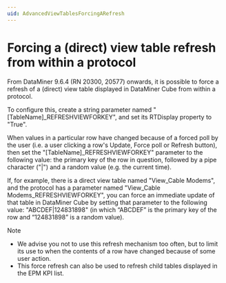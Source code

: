 ```yaml
---
uid: AdvancedViewTablesForcingARefresh
---
```


# Forcing a (direct) view table refresh from within a protocol

From DataMiner 9.6.4 (RN 20300, 20577) onwards, it is possible to force a refresh of a (direct) view table displayed in DataMiner Cube from within a protocol.

To configure this, create a string parameter named "[TableName]_REFRESHVIEWFORKEY", and set its RTDisplay property to "True".

When values in a particular row have changed because of a forced poll by the user (i.e. a user clicking a row's Update, Force poll or Refresh button), then set the "[TableName]_REFRESHVIEWFORKEY" parameter to the following value: the primary key of the row in question, followed by a pipe character ("|") and a random value (e.g. the current time).

If, for example, there is a direct view table named "View_Cable Modems", and the protocol has a parameter named "View_Cable Modems_REFRESHVIEWFORKEY", you can force an immediate update of that table in DataMiner Cube by setting that parameter to the following value: "ABCDEF|124831898" (in which “ABCDEF” is the primary key of the row and “124831898” is a random value).

> [!NOTE]
>
> - We advise you not to use this refresh mechanism too often, but to limit its use to when the contents of a row have changed because of some user action.
> - This force refresh can also be used to refresh child tables displayed in the EPM KPI list.
